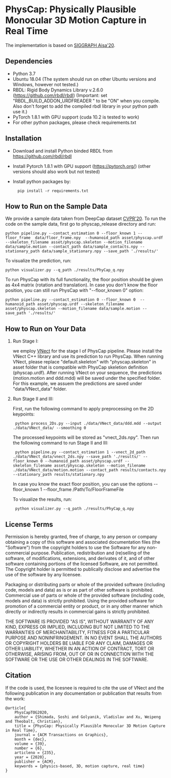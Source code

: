 # PhysCap: Physically Plausible Monocular 3D Motion Capture in Real Time
The implementation is based on [SIGGRAPH Aisa'20](https://vcai.mpi-inf.mpg.de/projects/PhysCap/). 
 
## Dependencies
- Python 3.7
- Ubuntu 18.04  (The system should run on other Ubuntu versions and Windows, however not tested.)
- RBDL: Rigid Body Dynamics Library v.2.6.0 (https://github.com/rbdl/rbdl) (Important: set "RBDL_BUILD_ADDON_URDFREADER " to be "ON" when you compile. Also don't forget to add the compiled rbdl library in your python path use it.)
- PyTorch 1.8.1 with GPU support (cuda 10.2 is tested to work)
- For other python packages, please check requirements.txt

## Installation
- Download and install Python binded RBDL from  https://github.com/rbdl/rbdl
- Install Pytorch 1.8.1 with GPU support (https://pytorch.org/) (other versions should also work but not tested)
- Install python packages by:

		pip install -r requirements.txt

## How to Run on the Sample Data
We provide a sample data taken from DeepCap dataset [CVPR'20](https://people.mpi-inf.mpg.de/~mhaberma/projects/2020-cvpr-deepcap/). To run the code on the sample data, first go to physcap_release directory and run:

    python pipeline.py --contact_estimation 0 --floor_known 1 --floor_frame  data/floor_frame.npy  --humanoid_path asset/physcap.urdf --skeleton_filename asset/physcap.skeleton --motion_filename data/sample.motion --contact_path data/sample_contacts.npy --stationary_path data/sample_stationary.npy --save_path './results/'

To visualize the prediction, run:

    python visualizer.py --q_path ./results/PhyCap_q.npy

To run PhysCap with its full functionality, the floor position should be given as 4x4 matrix (rotation and translation). In case you don't know the floor position, you can still run PhysCap with "--floor_known 0" option:

    python pipeline.py --contact_estimation 0 --floor_known 0  --humanoid_path asset/physcap.urdf --skeleton_filename asset/physcap.skeleton --motion_filename data/sample.motion --save_path './results/'

## How to Run on Your Data

1) Run Stage I: 

	we employ [VNect](http://gvv.mpi-inf.mpg.de/projects/VNect/) for the stage I of PhysCap pipeline.  Please install the VNect C++ library and use its prediction to run PhysCap. When running VNect, please replace "default.skeleton" with "physcap.skeleton" in asset folder that is compatible with PhysCap skeletion definition (physcap.urdf). After running VNect on your sequence, the predictions (motion.motion and ddd.mdd) will be saved under the specified folder. For this example, we assuem the predictions are saved under "data/VNect_data" folder.

2) Run Stage II and III:
	
	First, run the following command to apply preprocessing on the 2D keypoints:

		python process_2Ds.py --input ./data/VNect_data/ddd.mdd --output ./data/VNect_data/ --smoothing 0

	The processed keypoints will be stored as "vnect_2ds.npy". Then run the following command to run Stage II and III:
		
		python pipeline.py --contact_estimation 1 --vnect_2d_path ./data/VNect_data/vnect_2ds.npy --save_path './results/' --floor_known 0 --humanoid_path asset/physcap.urdf --skeleton_filename asset/physcap.skeleton --motion_filename ./data/VNect_data/motion.motion --contact_path results/contacts.npy --stationary_path results/stationary.npy  
	In case you know the exact floor position, you can use the options --floor_known 1 --floor_frame /Path/To/FloorFrameFile

	To visualize the results, run:

		python visualizer.py --q_path ./results/PhyCap_q.npy


## License Terms
Permission is hereby granted, free of charge, to any person or company obtaining a copy of this software and associated documentation files (the "Software") from the copyright holders to use the Software for any non-commercial purpose. Publication, redistribution and (re)selling of the software, of modifications, extensions, and derivates of it, and of other software containing portions of the licensed Software, are not permitted. The Copyright holder is permitted to publically disclose and advertise the use of the software by any licensee. 

Packaging or distributing parts or whole of the provided software (including code, models and data) as is or as part of other software is prohibited. Commercial use of parts or whole of the provided software (including code, models and data) is strictly prohibited. Using the provided software for promotion of a commercial entity or product, or in any other manner which directly or indirectly results in commercial gains is strictly prohibited. 

THE SOFTWARE IS PROVIDED "AS IS", WITHOUT WARRANTY OF ANY KIND, EXPRESS OR
IMPLIED, INCLUDING BUT NOT LIMITED TO THE WARRANTIES OF MERCHANTABILITY,
FITNESS FOR A PARTICULAR PURPOSE AND NONINFRINGEMENT. IN NO EVENT SHALL THE
AUTHORS OR COPYRIGHT HOLDERS BE LIABLE FOR ANY CLAIM, DAMAGES OR OTHER
LIABILITY, WHETHER IN AN ACTION OF CONTRACT, TORT OR OTHERWISE, ARISING FROM,
OUT OF OR IN CONNECTION WITH THE SOFTWARE OR THE USE OR OTHER DEALINGS IN THE
SOFTWARE.

## Citation
If the code is used, the licesnee is required to cite the use of VNect and the following publication in any documentation 
or publication that results from the work:
```
@article{
	PhysCapTOG2020,
	author = {Shimada, Soshi and Golyanik, Vladislav and Xu, Weipeng and Theobalt, Christian},
	title = {PhysCap: Physically Plausible Monocular 3D Motion Capture in Real Time},
	journal = {ACM Transactions on Graphics}, 
	month = {dec},
	volume = {39},
	number = {6}, 
	articleno = {235},
	year = {2020}, 
	publisher = {ACM}, 
	keywords = {physics-based, 3D, motion capture, real time}
} 
```
